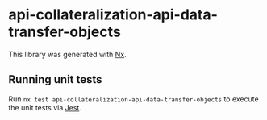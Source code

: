 # api-collateralization-api-data-transfer-objects

This library was generated with [Nx](https://nx.dev).

## Running unit tests

Run `nx test api-collateralization-api-data-transfer-objects` to execute the unit tests via [Jest](https://jestjs.io).
